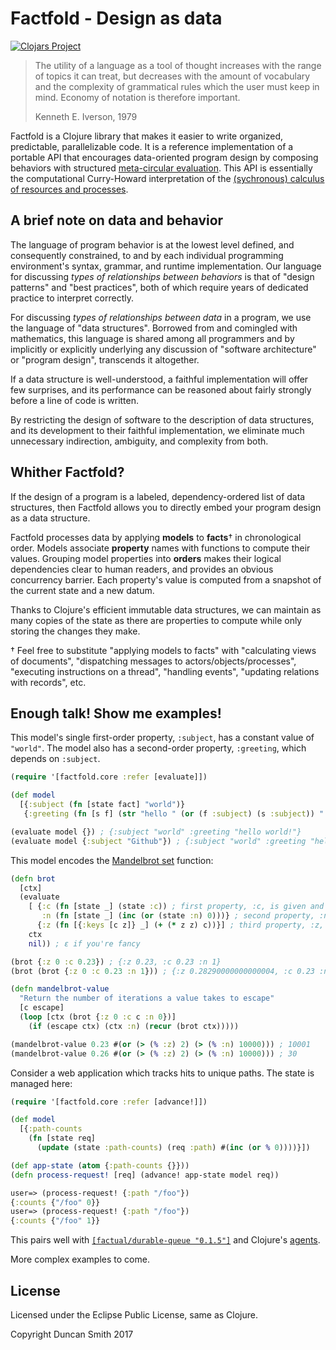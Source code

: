 # Factfold - Design as data

[![Clojars Project](https://img.shields.io/clojars/v/factfold.svg)](https://clojars.org/factfold)

> The utility of a language as a tool of thought increases with the range of topics it can treat, but decreases with the amount of vocabulary and the complexity of grammatical rules which the user must keep in mind. Economy of notation is therefore important.
>
> Kenneth E. Iverson, 1979

Factfold is a Clojure library that makes it easier to write organized, predictable, parallelizable code. It is a reference implementation of a portable API that encourages data-oriented program design by composing behaviors with structured [meta-circular evaluation](https://en.wikipedia.org/wiki/Meta-circular_evaluator). This API is essentially the computational Curry-Howard interpretation of the [(sychronous) calculus of resources and processes](https://en.wikipedia.org/wiki/Bunched_logic#Resources_and_Processes).

## A brief note on data and behavior

The language of program behavior is at the lowest level defined, and consequently constrained, to and by each individual programming environment's syntax, grammar, and runtime implementation. Our language for discussing *types of relationships between behaviors* is that of "design patterns" and "best practices", both of which require years of dedicated practice to interpret correctly.

For discussing *types of relationships between data* in a program, we use the language of "data structures". Borrowed from and comingled with mathematics, this language is shared among all programmers and by implicitly or explicitly underlying any discussion of "software architecture" or "program design", transcends it altogether.

If a data structure is well-understood, a faithful implementation will offer few surprises, and its performance can be reasoned about fairly strongly before a line of code is written.

By restricting the design of software to the description of data structures, and its development to their faithful implementation, we eliminate much unnecessary indirection, ambiguity, and complexity from both.

## Whither Factfold?

If the design of a program is a labeled, dependency-ordered list of data structures, then Factfold allows you to directly embed your program design as a data structure.

Factfold processes data by applying **models** to **facts**† in chronological order. Models associate **property** names with functions to compute their values. Grouping model properties into **orders** makes their logical dependencies clear to human readers, and provides an obvious concurrency barrier. Each property's value is computed from a snapshot of the current state and a new datum.

Thanks to Clojure's efficient immutable data structures, we can maintain as many copies of the state as there are properties to compute while only storing the changes they make.

† Feel free to substitute "applying models to facts" with "calculating views of documents", "dispatching messages to actors/objects/processes", "executing instructions on a thread", "handling events", "updating relations with records", etc.

## Enough talk! Show me examples!

This model's single first-order property, `:subject`, has a constant value of `"world"`. The model also has a second-order property, `:greeting`, which depends on `:subject`.

```clj
(require '[factfold.core :refer [evaluate]])

(def model
  [{:subject (fn [state fact] "world")}
   {:greeting (fn [s f] (str "hello " (or (f :subject) (s :subject)) "!"))}])

(evaluate model {}) ; {:subject "world" :greeting "hello world!"}
(evaluate model {:subject "Github"}) ; {:subject "world" :greeting "hello Github!"}
```

This model encodes the [Mandelbrot set](https://en.wikipedia.org/wiki/Mandelbrot_set) function:

```clj
(defn brot
  [ctx]
  (evaluate
    [ {:c (fn [state _] (state :c)) ; first property, :c, is given and remains the same
       :n (fn [state _] (inc (or (state :n) 0)))} ; second property, :n, increases each run
      {:z (fn [{:keys [c z]} _] (+ (* z z) c))}] ; third property, :z, is second-order and depends upon c
    ctx
    nil)) ; ε if you're fancy

(brot {:z 0 :c 0.23}) ; {:z 0.23, :c 0.23 :n 1}
(brot (brot {:z 0 :c 0.23 :n 1})) ; {:z 0.28290000000000004, :c 0.23 :n 2}

(defn mandelbrot-value
  "Return the number of iterations a value takes to escape"
  [c escape]
  (loop [ctx (brot {:z 0 :c c :n 0})]
    (if (escape ctx) (ctx :n) (recur (brot ctx)))))

(mandelbrot-value 0.23 #(or (> (% :z) 2) (> (% :n) 10000))) ; 10001
(mandelbrot-value 0.26 #(or (> (% :z) 2) (> (% :n) 10000))) ; 30
```

Consider a web application which tracks hits to unique paths. The state is managed here:

```clj
(require '[factfold.core :refer [advance!]])

(def model
  [{:path-counts
    (fn [state req]
      (update (state :path-counts) (req :path) #(inc (or % 0))))}])

(def app-state (atom {:path-counts {}}))
(defn process-request! [req] (advance! app-state model req))

user=> (process-request! {:path "/foo"})
{:counts {"/foo" 0}}
user=> (process-request! {:path "/foo"})
{:counts {"/foo" 1}}
```

This pairs well with [`[factual/durable-queue "0.1.5"]`](https://github.com/Factual/durable-queue) and Clojure's [agents](https://clojure.org/reference/agents).

More complex examples to come.

## License

Licensed under the Eclipse Public License, same as Clojure.

Copyright Duncan Smith 2017